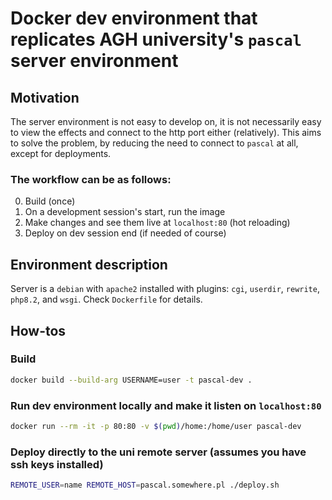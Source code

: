 # Docker dev environment that replicates AGH university's `pascal` server environment
## Motivation
The server environment is not easy to develop on, it is not necessarily easy to view the effects and connect to the http port either (relatively). This aims to solve the problem, by reducing the need to connect to `pascal` at all, except for deployments. 
### The workflow can be as follows:

0. Build (once)
1. On a development session's start, run the image
2. Make changes and see them live at `localhost:80` (hot reloading)
3. Deploy on dev session end (if needed of course)
## Environment description
Server is a `debian` with `apache2` installed with plugins: `cgi`, `userdir`, `rewrite`, `php8.2`, and `wsgi`. Check `Dockerfile` for details.

## How-tos
### Build
```bash
docker build --build-arg USERNAME=user -t pascal-dev .
```
### Run dev environment locally and make it listen on `localhost:80`
```bash
docker run --rm -it -p 80:80 -v $(pwd)/home:/home/user pascal-dev
```
### Deploy directly to the uni remote server (assumes you have ssh keys installed)
```bash
REMOTE_USER=name REMOTE_HOST=pascal.somewhere.pl ./deploy.sh
```
